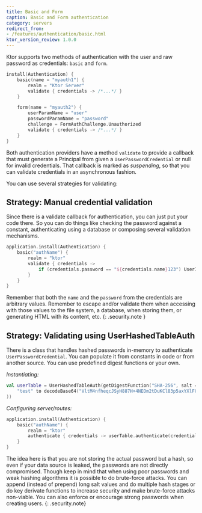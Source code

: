 ```yaml
---
title: Basic and Form
caption: Basic and Form authentication
category: servers
redirect_from:
- /features/authentication/basic.html
ktor_version_review: 1.0.0
---
```


Ktor supports two methods of authentication with the user and raw password as credentials:
`basic` and `form`.

```kotlin
install(Authentication) {
    basic(name = "myauth1") {
        realm = "Ktor Server"
        validate { credentials -> /*...*/ }
    }

    form(name = "myauth2") {
        userParamName = "user"
        passwordParamName = "password"
        challenge = FormAuthChallenge.Unauthorized
        validate { credentials -> /*...*/ }
    }
}
```

Both authentication providers have a method `validate` to provide a callback that must generate a Principal from given a `UserPasswordCredential`
or null for invalid credentials. That callback is marked as *suspending*, so that you can validate credentials in an asynchronous fashion.

You can use several strategies for validating:

## Strategy: Manual credential validation

Since there is a validate callback for authentication, you can just put your code there.
So you can do things like checking the password against a constant, authenticating using a database
or composing several validation mechanisms.

```kotlin
application.install(Authentication) {
    basic("authName") {
        realm = "ktor"
        validate { credentials ->
            if (credentials.password == "${credentials.name}123") UserIdPrincipal(credentials.name) else null
        }
    }
}
```

Remember that both the `name` and the `password` from the credentials are arbitrary values.
Remember to escape and/or validate them when accessing with those values to the file system, a database,
when storing them, or generating HTML with its content, etc.
{: .security.note }

## Strategy: Validating using UserHashedTableAuth

There is a class that handles hashed passwords in-memory to authenticate `UserPasswordCredential`.
You can populate it from constants in code or from another source. You can use predefined digest functions
or your own.

*Instantiating:*

```kotlin
val userTable = UserHashedTableAuth(getDigestFunction("SHA-256", salt = "ktor"), mapOf(
    "test" to decodeBase64("VltM4nfheqcJSyH887H+4NEOm2tDuKCl83p5axYXlF0=") // sha256 for "test"
))
```

*Configuring server/routes:*

```kotlin
application.install(Authentication) {
    basic("authName") {
        realm = "ktor"
        authenticate { credentials -> userTable.authenticate(credentials) }
    }
}
```

The idea here is that you are not storing the actual password but a hash, so even if your data source is leaked,
the passwords are not directly compromised. Though keep in mind that when using poor passwords and weak hashing algorithms
it is possible to do brute-force attacks. You can append (instead of prepend) long salt values and do multiple hash
stages or do key derivate functions to increase security and make brute-force attacks non-viable.
You can also enforce or encourage strong passwords when creating users.
{: .security.note}
